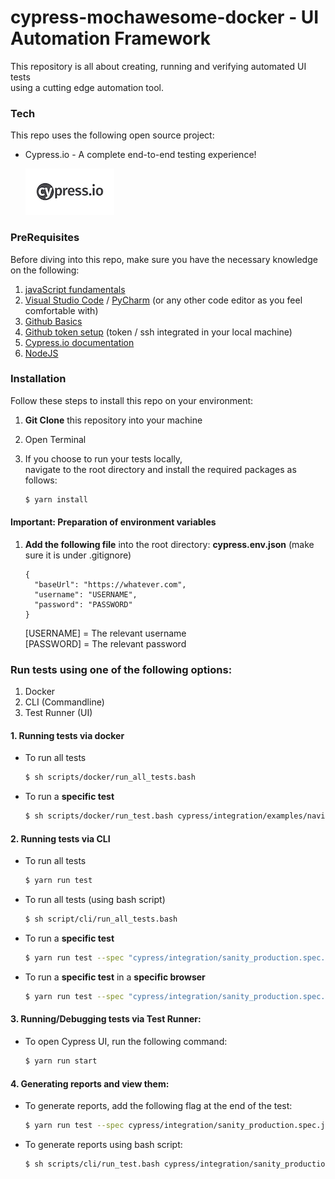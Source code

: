 # cypress-mochawesome-docker - UI Automation Framework

This repository is all about creating, running and verifying automated UI tests <br>
using a cutting edge automation tool. 

### Tech

This repo uses the following open source project:

* Cypress.io - A complete end-to-end testing experience!

    [![Cypress.io](./images/cypressLogo.png)](http://cypress.io/)
    
### PreRequisites

Before diving into this repo, make sure you have the necessary knowledge on the following:

1. [javaScript fundamentals](https://javascript.info/first-steps)
2. [Visual Studio Code](https://code.visualstudio.com/) / [PyCharm](https://www.jetbrains.com/pycharm/) (or any other code editor as you feel comfortable with)
3. [Github Basics](https://product.hubspot.com/blog/git-and-github-tutorial-for-beginners)
4. [Github token setup](https://help.github.com/en/github/authenticating-to-github/creating-a-personal-access-token-for-the-command-line) (token / ssh integrated in your local machine)
5. [Cypress.io documentation](https://docs.cypress.io/guides/overview/why-cypress.html#In-a-nutshell)
6. [NodeJS](https://nodejs.org/en/download/)

### Installation

Follow these steps to install this repo on your environment:

1. **Git Clone** this repository into your machine
2. Open Terminal
3. If you choose to run your tests locally, <br>
   navigate to the root directory and install the required packages as follows:

    ```sh 
    $ yarn install
    ```

#### Important: Preparation of environment variables

1. **Add the following file** into the root directory: **cypress.env.json** 
    (make sure it is under .gitignore)

    ```$xslt
    {
      "baseUrl": "https://whatever.com",
      "username": "USERNAME",
      "password": "PASSWORD"
    }
    ```
    [USERNAME] = The relevant username <br>
    [PASSWORD] = The relevant password <br>

### Run tests using one of the following options:
1. Docker
2. CLI (Commandline)
3. Test Runner (UI) 
   
#### 1. Running tests via docker

* To run all tests
    ```sh
   $ sh scripts/docker/run_all_tests.bash
    ``` 

* To run a **specific test**
    ```sh
   $ sh scripts/docker/run_test.bash cypress/integration/examples/navigation.spec.js
    ```
       
#### 2. Running tests via CLI

* To run all tests
    ```sh
    $ yarn run test
    ```

* To run all tests (using bash script)
    ```sh
    $ sh script/cli/run_all_tests.bash
    ```

* To run a **specific test**
    ```sh
    $ yarn run test --spec "cypress/integration/sanity_production.spec.js"
    ```

* To run a **specific test** in a **specific browser**
    ```sh
    $ yarn run test --spec "cypress/integration/sanity_production.spec.js" --browser "chrome"
    ```
   
#### 3. Running/Debugging tests via Test Runner: 

* To open Cypress UI, run the following command:
    ```sh 
    $ yarn run start
    ```

#### 4. Generating reports and view them:

* To generate reports, add the following flag at the end of the test:
    ```sh 
    $ yarn run test --spec cypress/integration/sanity_production.spec.js --reporter mochawesome
    ```

* To generate reports using bash script:
    ```sh 
    $ sh scripts/cli/run_test.bash cypress/integration/sanity_production.spec.js 
    ```
